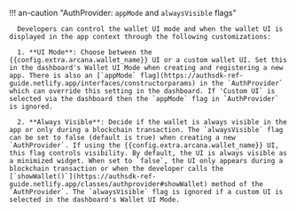 !!! an-caution "AuthProvider: `appMode` and `alwaysVisible` flags"

      Developers can control the wallet UI mode and when the wallet UI is displayed in the app context through the following customizations:

      1. **UI Mode**: Choose between the {{config.extra.arcana.wallet_name}} UI or a custom wallet UI. Set this in the dashboard's Wallet UI Mode when creating and registering a new app. There is also an [`appMode` flag](https://authsdk-ref-guide.netlify.app/interfaces/constructorparams) in the `AuthProvider` which can override this setting in the dashboard. If 'Custom UI` is selected via the dashboard then the `appMode` flag in `AuthProvider` is ignored.

      2. **Always Visible**: Decide if the wallet is always visible in the app or only during a blockchain transaction. The `alwaysVisible` flag can be set to false (default is true) when creating a new `AuthProvider`. If using the {{config.extra.arcana.wallet_name}} UI, this flag controls visibility. By default, the UI is always visible as a minimized widget. When set to `false`, the UI only appears during a blockchain transaction or when the developer calls the [`showWallet()`](https://authsdk-ref-guide.netlify.app/classes/authprovider#showWallet) method of the `AuthProvider`. The `alwaysVisible` flag is ignored if a custom UI is selected in the dashboard's Wallet UI Mode.